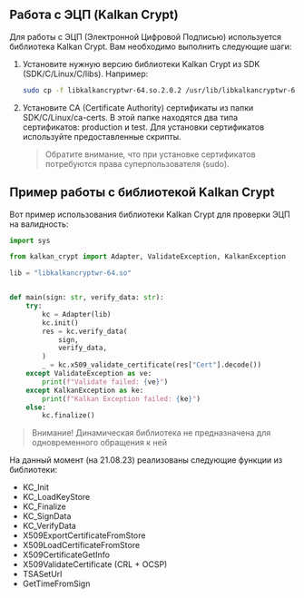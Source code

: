 ## Работа с ЭЦП (Kalkan Crypt)

Для работы с ЭЦП (Электронной Цифровой Подписью) используется библиотека Kalkan Crypt. Вам необходимо выполнить
следующие шаги:

1. Установите нужную версию библиотеки Kalkan Crypt из SDK (SDK/C/Linux/C/libs). Например:

   ```bash
   sudo cp -f libkalkancryptwr-64.so.2.0.2 /usr/lib/libkalkancryptwr-64.so
   ```

2. Установите CA (Certificate Authority) сертификаты из папки SDK/C/Linux/ca-certs. В этой папке находятся два типа
   сертификатов: production и test. Для установки сертификатов используйте предоставленные скрипты.

   > Обратите внимание, что при установке сертификатов потребуются права суперпользователя (sudo).

## Пример работы с библиотекой Kalkan Crypt

Вот пример использования библиотеки Kalkan Crypt для проверки ЭЦП на валидность:

```python
import sys

from kalkan_crypt import Adapter, ValidateException, KalkanException

lib = "libkalkancryptwr-64.so"


def main(sign: str, verify_data: str):
    try:
        kc = Adapter(lib)
        kc.init()
        res = kc.verify_data(
            sign,
            verify_data,
        )
        _ = kc.x509_validate_certificate(res["Cert"].decode())
    except ValidateException as ve:
        print(f"Validate failed: {ve}")
    except KalkanException as ke:
        print(f"Kalkan Exception failed: {ke}")
    else:
        kc.finalize()
```

> Внимание! Динамическая библиотека не предназначена для одновременного обращения к ней

На данный момент (на 21.08.23) реализованы следующие функции из библиотеки:

- KC_Init
- KC_LoadKeyStore
- KC_Finalize
- KC_SignData
- KC_VerifyData
- X509ExportCertificateFromStore
- X509LoadCertificateFromStore
- X509CertificateGetInfo
- X509ValidateCertificate (CRL + OCSP)
- TSASetUrl
- GetTimeFromSign
